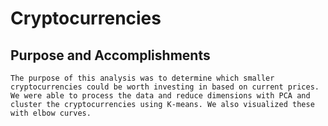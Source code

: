 # Cryptocurrencies

## Purpose and Accomplishments
    The purpose of this analysis was to determine which smaller cryptocurrencies could be worth investing in based on current prices. We were able to process the data and reduce dimensions with PCA and cluster the cryptocurrencies using K-means. We also visualized these with elbow curves. 
